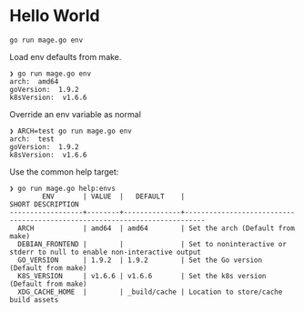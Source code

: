 # Hello World
`go run mage.go env`

Load env defaults from make.

```
❯ go run mage.go env
arch:  amd64
goVersion:  1.9.2
k8sVersion:  v1.6.6
 ```

Override an env variable as normal
```
❯ ARCH=test go run mage.go env
arch:  test
goVersion:  1.9.2
k8sVersion:  v1.6.6
```

Use the common help target:
```
❯ go run mage.go help:envs
        ENV       | VALUE  |   DEFAULT    |                            SHORT DESCRIPTION
------------------+--------+--------------+---------------------------------------------------------------------------
  ARCH            | amd64  | amd64        | Set the arch (Default from make)
  DEBIAN_FRONTEND |        |              | Set to noninteractive or stderr to null to enable non-interactive output
  GO_VERSION      | 1.9.2  | 1.9.2        | Set the Go version (Default from make)
  K8S_VERSION     | v1.6.6 | v1.6.6       | Set the k8s version (Default from make)
  XDG_CACHE_HOME  |        | _build/cache | Location to store/cache build assets
  ```
